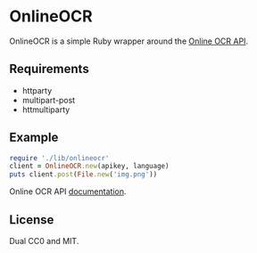 # OnlineOCR

OnlineOCR is a simple Ruby wrapper around the [Online OCR API](http://ocrapiservice.com/).

## Requirements

* httparty
* multipart-post
* httmultiparty

## Example

```ruby
require './lib/onlineocr'
client = OnlineOCR.new(apikey, language)
puts client.post(File.new('img.png'))
```

Online OCR API [documentation](http://ocrapiservice.com/documentation/).

## License

Dual CC0 and MIT.
